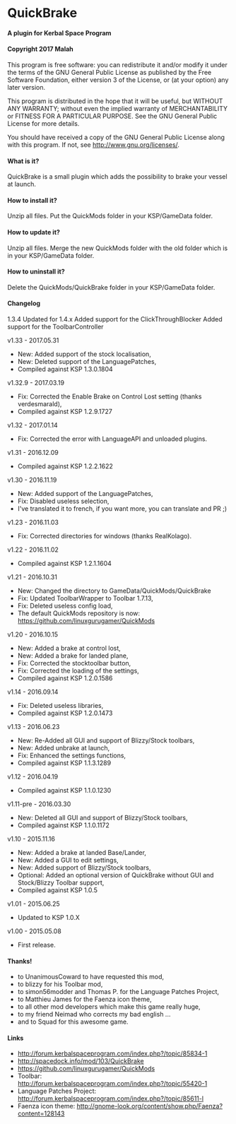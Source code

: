 ﻿# QuickBrake
#### A plugin for Kerbal Space Program
#### Copyright 2017 Malah

This program is free software: you can redistribute it and/or modify
it under the terms of the GNU General Public License as published by
the Free Software Foundation, either version 3 of the License, or
(at your option) any later version.

This program is distributed in the hope that it will be useful,
but WITHOUT ANY WARRANTY; without even the implied warranty of
MERCHANTABILITY or FITNESS FOR A PARTICULAR PURPOSE.  See the
GNU General Public License for more details.

You should have received a copy of the GNU General Public License
along with this program.  If not, see <http://www.gnu.org/licenses/>. 


#### What is it?

QuickBrake is a small plugin which adds the possibility to brake your vessel at launch.

#### How to install it?

Unzip all files. Put the QuickMods folder in your KSP/GameData folder.

#### How to update it?

Unzip all files. Merge the new QuickMods folder with the old folder which is in your KSP/GameData folder.

#### How to uninstall it?

Delete the QuickMods/QuickBrake folder in your KSP/GameData folder.

#### Changelog

1.3.4
	Updated for 1.4.x
	Added support for the ClickThroughBlocker
	Added support for the ToolbarController

v1.33 - 2017.05.31
* New: Added support of the stock localisation,
* New: Deleted support of the LanguagePatches,
* Compiled against KSP 1.3.0.1804

v1.32.9 - 2017.03.19
* Fix: Corrected the Enable Brake on Control Lost setting (thanks verdesmarald),
* Compiled against KSP 1.2.9.1727

v1.32 - 2017.01.14
* Fix: Corrected the error with LanguageAPI and unloaded plugins.

v1.31 - 2016.12.09
* Compiled against KSP 1.2.2.1622

v1.30 - 2016.11.19
* New: Added support of the LanguagePatches,
* Fix: Disabled useless selection,
* I've translated it to french, if you want more, you can translate and PR ;)

v1.23 - 2016.11.03
* Fix: Corrected directories for windows (thanks RealKolago).

v1.22 - 2016.11.02
* Compiled against KSP 1.2.1.1604

v1.21 - 2016.10.31
* New: Changed the directory to GameData/QuickMods/QuickBrake
* Fix: Updated ToolbarWrapper to Toolbar 1.7.13,
* Fix: Deleted useless config load,
* The default QuickMods repository is now: https://github.com/linuxgurugamer/QuickMods

v1.20 - 2016.10.15
* New: Added a brake at control lost,
* New: Added a brake for landed plane,
* Fix: Corrected the stocktoolbar button,
* Fix: Corrected the loading of the settings,
* Compiled against KSP 1.2.0.1586

v1.14 - 2016.09.14
* Fix: Deleted useless libraries,
* Compiled against KSP 1.2.0.1473

v1.13 - 2016.06.23
* New: Re-Added all GUI and support of Blizzy/Stock toolbars,
* New: Added unbrake at launch,
* Fix: Enhanced the settings functions,
* Compiled against KSP 1.1.3.1289

v1.12 - 2016.04.19
* Compiled against KSP 1.1.0.1230

v1.11-pre - 2016.03.30
* New: Deleted all GUI and support of Blizzy/Stock toolbars,
* Compiled against KSP 1.1.0.1172

v1.10 - 2015.11.16
* New: Added a brake at landed Base/Lander,
* New: Added a GUI to edit settings,
* New: Added support of Blizzy/Stock toolbars,
* Optional: Added an optional version of QuickBrake without GUI and Stock/Blizzy Toolbar support,
* Compiled against KSP 1.0.5

v1.01 - 2015.06.25
* Updated to KSP 1.0.X

v1.00 - 2015.05.08
* First release.

#### Thanks!

* to UnanimousCoward to have requested this mod,
* to blizzy for his Toolbar mod,
* to simon56modder and Thomas P. for the Language Patches Project,
* to Matthieu James for the Faenza icon theme,
* to all other mod developers which make this game really huge,
* to my friend Neimad who corrects my bad english ...
* and to Squad for this awesome game.

#### Links

* http://forum.kerbalspaceprogram.com/index.php?/topic/85834-1
* http://spacedock.info/mod/103/QuickBrake
* https://github.com/linuxgurugamer/QuickMods
* Toolbar: http://forum.kerbalspaceprogram.com/index.php?/topic/55420-1
* Language Patches Project: http://forum.kerbalspaceprogram.com/index.php?/topic/85611-l
* Faenza icon theme: http://gnome-look.org/content/show.php/Faenza?content=128143
